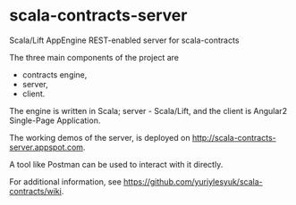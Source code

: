 # scala-contracts-server
Scala/Lift AppEngine REST-enabled server for scala-contracts


The three main components of the project are 
* contracts engine, 
* server, 
* client. 

The engine is written in Scala; server - Scala/Lift, and the client is Angular2 Single-Page Application.

The working demos of the server, is deployed on http://scala-contracts-server.appspot.com.

A tool like Postman can be used to interact with it directly.

For additional information, see https://github.com/yuriylesyuk/scala-contracts/wiki.
